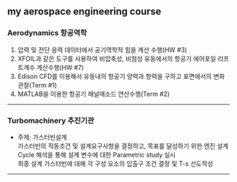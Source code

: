 my aerospace engineering course
---
### Aerodynamics 항공역학  
1.  압력 및 전단 응력 데이터에서 공기역학적 힘을 계산 수행(HW #3)    
2.  XFOIL과 같은 도구를 사용하여 비압축성, 비점성 유동에서의 항공기 에어포일 리프트계수 계산수행(HW #7)  
3.  Edison CFD를 이용해서 유동내의 항공기 양력과 항력을 구하고 표면에서의 변화 관찰(Term #1)  
4.  MATLAB을 이용한 항공기 패널매소드 연산수행(Term #2)  
---
### Turbomachinery 추진기관  

* 주제: 가스터빈설계  
가스터빈의 작동조건 및 설계요구사항을 결정하고, 목표를 달성하기 위한 엔진 설계  
Cycle 해석을 통해 설계 변수에 대한 Parametric study 실시  
최종 설계 가스터빈에 대해 각 구성 요소의 입출구 조건 결정 및 T-s 선도작성  
---
